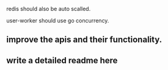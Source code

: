 <!-- .. mongo needs to be auto scalled and update from deployment to StatefulSet -->
redis should also be auto scalled.
<!-- user-api should be auto scalled. -->
user-worker should use go concurrency.




## improve the apis and their functionality.
## write a detailed readme here

